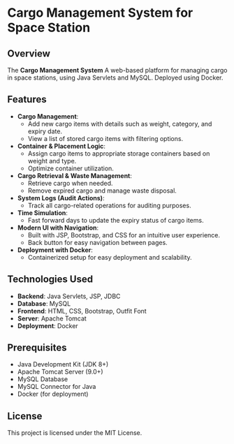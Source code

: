 # Cargo Management System for Space Station

## Overview
The **Cargo Management System** A web-based platform for managing cargo in space stations, using Java Servlets and MySQL. Deployed using Docker.

## Features
- **Cargo Management**:
  - Add new cargo items with details such as weight, category, and expiry date.
  - View a list of stored cargo items with filtering options.
- **Container & Placement Logic**:
  - Assign cargo items to appropriate storage containers based on weight and type.
  - Optimize container utilization.
- **Cargo Retrieval & Waste Management**:
  - Retrieve cargo when needed.
  - Remove expired cargo and manage waste disposal.
- **System Logs (Audit Actions)**:
  - Track all cargo-related operations for auditing purposes.
- **Time Simulation**:
  - Fast forward days to update the expiry status of cargo items.
- **Modern UI with Navigation**:
  - Built with JSP, Bootstrap, and CSS for an intuitive user experience.
  - Back button for easy navigation between pages.
- **Deployment with Docker**:
  - Containerized setup for easy deployment and scalability.

## Technologies Used
- **Backend**: Java Servlets, JSP, JDBC
- **Database**: MySQL
- **Frontend**: HTML, CSS, Bootstrap, Outfit Font
- **Server**: Apache Tomcat
- **Deployment**: Docker

## Prerequisites
- Java Development Kit (JDK 8+)
- Apache Tomcat Server (9.0+)
- MySQL Database
- MySQL Connector for Java
- Docker (for deployment)

## License
This project is licensed under the MIT License.
